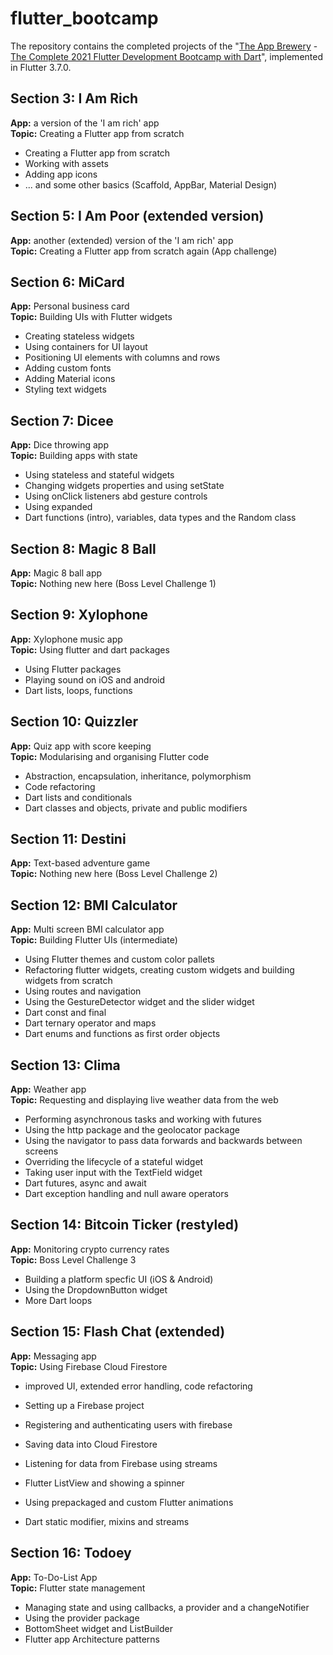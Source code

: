 # flutter_bootcamp

The repository contains the completed projects of the "[The App Brewery](https://appbrewery.com) - [The Complete 2021 Flutter Development Bootcamp with Dart](https://www.appbrewery.co/p/flutter-development-bootcamp-with-dart)", implemented in Flutter 3.7.0.


## Section 3: I Am Rich

**App:** a version of the 'I am rich' app<br />
**Topic:** Creating a Flutter app from scratch

- Creating a Flutter app from scratch
- Working with assets
- Adding app icons
- ... and some other basics (Scaffold, AppBar, Material Design)


## Section 5: I Am Poor (extended version)

**App:** another (extended) version of the 'I am rich' app<br />
**Topic:** Creating a Flutter app from scratch again (App challenge)


## Section 6: MiCard

**App:** Personal business card<br />
**Topic:** Building UIs with Flutter widgets

- Creating stateless widgets
- Using containers for UI layout
- Positioning UI elements with columns and rows
- Adding custom fonts
- Adding Material icons
- Styling text widgets


## Section 7: Dicee

**App:** Dice throwing app<br />
**Topic:** Building apps with state

- Using stateless and stateful widgets
- Changing widgets properties and using setState
- Using onClick listeners abd gesture controls
- Using expanded
- Dart functions (intro), variables, data types and the Random class


## Section 8: Magic 8 Ball

**App:** Magic 8 ball app<br />
**Topic:** Nothing new here (Boss Level Challenge 1)


## Section 9: Xylophone

**App:** Xylophone music app<br />
**Topic:** Using flutter and dart packages

- Using Flutter packages
- Playing sound on iOS and android
- Dart lists, loops, functions


## Section 10: Quizzler

**App:** Quiz app with score keeping<br />
**Topic:** Modularising and organising Flutter code

- Abstraction, encapsulation, inheritance, polymorphism
- Code refactoring
- Dart lists and conditionals
- Dart classes and objects, private and public modifiers

## Section 11: Destini

**App:** Text-based adventure game<br />
**Topic:** Nothing new here (Boss Level Challenge 2)


## Section 12: BMI Calculator

**App:** Multi screen BMI calculator app<br />
**Topic:** Building Flutter UIs (intermediate)

- Using Flutter themes and custom color pallets
- Refactoring flutter widgets, creating custom widgets and building widgets from scratch
- Using routes and navigation
- Using the GestureDetector widget and the slider widget
- Dart const and final
- Dart ternary operator and maps
- Dart enums and functions as first order objects


## Section 13: Clima

**App:** Weather app<br />
**Topic:** Requesting and displaying live weather data from the web

- Performing asynchronous tasks and working with futures
- Using the http package and the geolocator package
- Using the navigator to pass data forwards and backwards between screens
- Overriding the lifecycle of a stateful widget
- Taking user input with the TextField widget
- Dart futures, async and await
- Dart exception handling and null aware operators


## Section 14: Bitcoin Ticker (restyled)

**App:** Monitoring crypto currency rates<br />
**Topic:** Boss Level Challenge 3

- Building a platform specfic UI (iOS & Android)
- Using the DropdownButton widget
- More Dart loops


## Section 15: Flash Chat (extended)

**App:** Messaging app<br />
**Topic:** Using Firebase Cloud Firestore
- improved UI, extended error handling, code refactoring

- Setting up a Firebase project
- Registering and authenticating users with firebase
- Saving data into Cloud Firestore
- Listening for data from Firebase using streams
- Flutter ListView and showing a spinner
- Using prepackaged and custom Flutter animations
- Dart static modifier, mixins and streams


## Section 16: Todoey

**App:** To-Do-List App<br />
**Topic:** Flutter state management

- Managing state and using callbacks, a provider and a changeNotifier
- Using the provider package
- BottomSheet widget and ListBuilder
- Flutter app Architecture patterns
